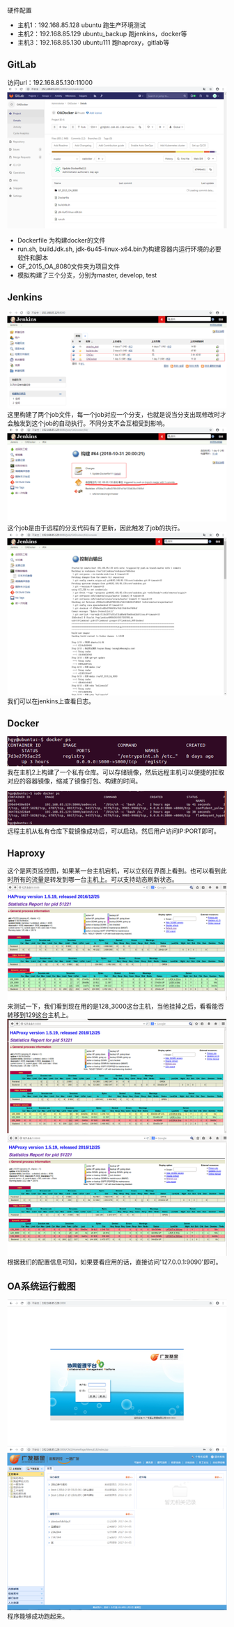 硬件配置
- 主机1：192.168.85.128 ubuntu 跑生产环境测试
- 主机2：192.168.85.129 ubuntu_backup 跑jenkins，docker等
- 主机3：192.168.85.130 ubuntu111 跑haproxy，gitlab等

## GitLab
访问url：192.168.85.130:11000
![](assets/markdown-img-paste-20181102164509146.png)
- Dockerfile 为构建docker的文件
- run.sh, buildJdk.sh, jdk-6u45-linux-x64.bin为构建容器内运行环境的必要软件和脚本
- GF_2015_OA_8080文件夹为项目文件
- 模拟构建了三个分支，分别为master, develop, test

## Jenkins
![](assets/markdown-img-paste-20181102164850594.png)
这里构建了两个job文件，每一个job对应一个分支，也就是说当分支出现修改时才会触发到这个job的自动执行。不同分支不会互相受到影响。
![](assets/markdown-img-paste-20181102170138621.png)
这个job是由于远程的分支代码有了更新，因此触发了job的执行。
![](assets/markdown-img-paste-20181102165958321.png)
我们可以在jenkins上查看日志。

## Docker
![](assets/markdown-img-paste-20181102165417835.png)
我在主机2上构建了一个私有仓库。可以存储镜像，然后远程主机可以便捷的拉取对应的容器镜像，缩减了镜像打包、构建的时间。

![](assets/markdown-img-paste-20181102170520429.png)
远程主机从私有仓库下载镜像成功后，可以启动。然后用户访问IP:PORT即可。

## Haproxy
这个是网页监控图，如果某一台主机宕机，可以立刻在界面上看到。也可以看到此时所有的流量是转发到哪一台主机上。可以支持动态刷新状态。
![](assets/markdown-img-paste-20181102154723820.png)
来测试一下，我们看到现在用的是128_3000这台主机，当他挂掉之后，看看能否转移到129这台主机上。
![](assets/markdown-img-paste-20181102155145534.png)
![](assets/markdown-img-paste-20181102155253630.png)
根据我们的配置信息可知，如果要看应用的话，直接访问'127.0.0.1:9090'即可。

## OA系统运行截图
![](assets/markdown-img-paste-20181102171048497.png)
![](assets/markdown-img-paste-2018110217112209.png)
程序能够成功跑起来。
